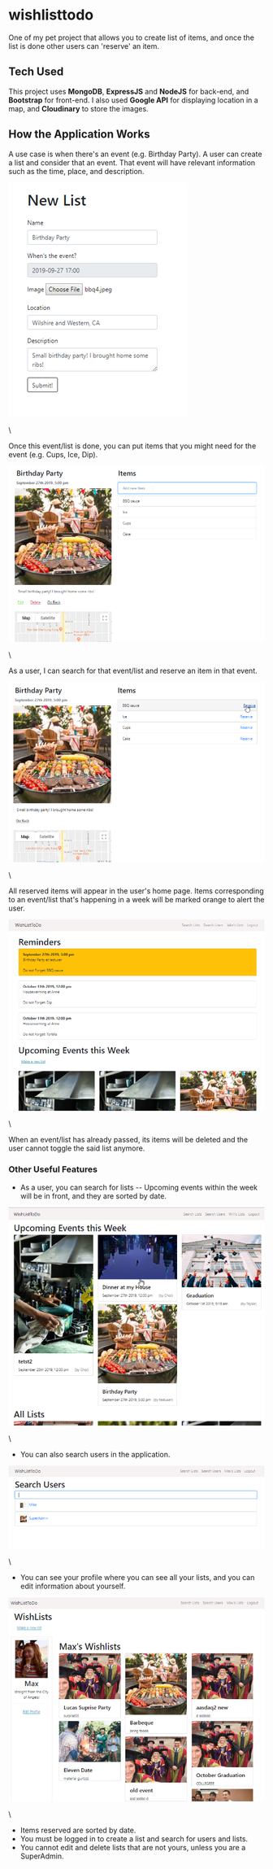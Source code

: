 # wishlisttodo
One of my pet project that allows you to create list of items, and once the list is done other users can 'reserve' an item. 

## Tech Used
This project uses **MongoDB**, **ExpressJS** and **NodeJS** for back-end, and **Bootstrap** for front-end. I also used **Google API** for displaying location in a map, and **Cloudinary** to store the images.


## How the Application Works
A use case is when there's an event (e.g. Birthday Party). A user can create a list and consider that an event. That event will have relevant information such as the time, place, and description.

<kbd>
  <img src="imageforreadme/pic1makelist.png">
</kbd>

\

Once this event/list is done, you can put items that you might need for the event (e.g. Cups, Ice, Dip). 

<kbd>
  <img src="imageforreadme/pic2listinfo.png">
</kbd>

\

As a user, I can search for that event/list and reserve an item in that event.

<kbd>
  <img src="imageforreadme/pic3reserve.png">
</kbd>

\

All reserved items will appear in the user's home page. Items corresponding to an event/list that's happening in a week will be marked orange to alert the user.

<kbd>
  <img src="imageforreadme/pic4itemlist.png">
</kbd>

\

When an event/list has already passed, its items will be deleted and the user cannot toggle the said list anymore.

### Other Useful Features

- As a user, you can search for lists -- Upcoming events within the week will be in front, and they are sorted by date.

<kbd>
  <img src="imageforreadme/pic5.png">
</kbd>

\

- You can also search users in the application.

<kbd>
  <img src="imageforreadme/pic6.png">
</kbd>

\

- You can see your profile where you can see all your lists, and you can edit information about yourself.

<kbd>
  <img src="imageforreadme/pic7.png">
</kbd>

\

- Items reserved are sorted by date.
- You must be logged in to create a list and search for users and lists.
- You cannot edit and delete lists that are not yours, unless you are a SuperAdmin.
